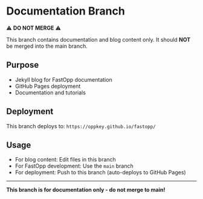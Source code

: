 # Documentation Branch

⚠️ **DO NOT MERGE** ⚠️

This branch contains documentation and blog content only. It should **NOT** be merged into the main branch.

## Purpose
- Jekyll blog for FastOpp documentation
- GitHub Pages deployment
- Documentation and tutorials

## Deployment
This branch deploys to: `https://oppkey.github.io/fastopp/`

## Usage
- For blog content: Edit files in this branch
- For FastOpp development: Use the `main` branch
- For deployment: Push to this branch (auto-deploys to GitHub Pages)

---
**This branch is for documentation only - do not merge to main!**
